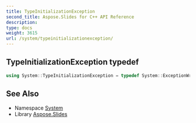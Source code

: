 ```yaml
---
title: TypeInitializationException
second_title: Aspose.Slides for C++ API Reference
description: 
type: docs
weight: 3615
url: /system/typeinitializationexception/
---
```

## TypeInitializationException typedef




```cpp
using System::TypeInitializationException = typedef System::ExceptionWrapper<Details_TypeInitializationException >
```

## See Also

* Namespace [System](../)
* Library [Aspose.Slides](../../)